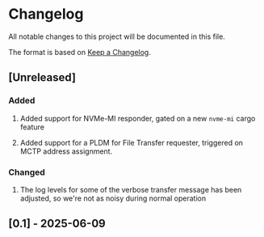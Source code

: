 # Changelog

All notable changes to this project will be documented in this file.

The format is based on [Keep a Changelog](https://keepachangelog.com/en/1.0.0/).

## [Unreleased]

### Added

1. Added support for NVMe-MI responder, gated on a new `nvme-mi` cargo feature

2. Added support for a PLDM for File Transfer requester, triggered on MCTP
   address assignment.

### Changed

1. The log levels for some of the verbose transfer message has been adjusted,
   so we're not as noisy during normal operation

## [0.1] - 2025-06-09
